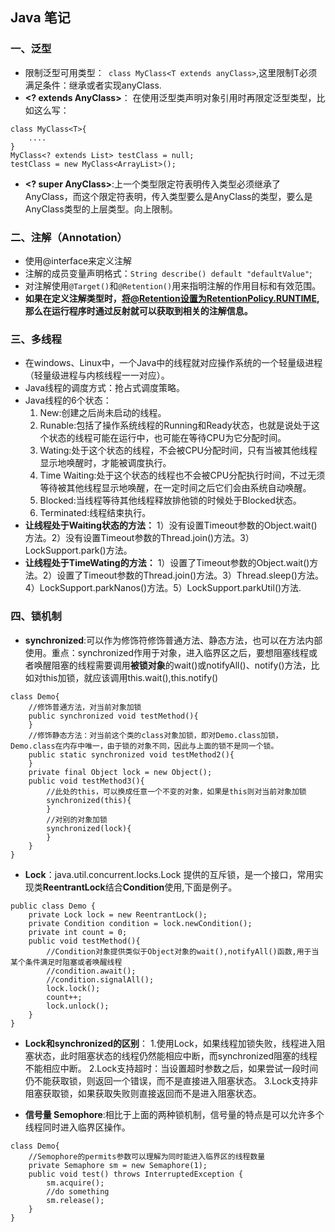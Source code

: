 ## Java 笔记

### 一、泛型
- 限制泛型可用类型：` class MyClass<T extends anyClass>`,这里限制T必须满足条件：继承或者实现anyClass.
- **<? extends AnyClass>**： 在使用泛型类声明对象引用时再限定泛型类型，比如这么写：
```
class MyClass<T>{
    ....
}
MyClass<? extends List> testClass = null;
testClass = new MyClass<ArrayList>();
```
- **<? super AnyClass>**:上一个类型限定符表明传入类型必须继承了AnyClass，而这个限定符表明，传入类型要么是AnyClass的类型，要么是AnyClass类型的上层类型。向上限制。


### 二、注解（Annotation）

- 使用@interface来定义注解
- 注解的成员变量声明格式：`String describe() default "defaultValue"`;
- 对注解使用`@Target()`和`@Retention()`用来指明注解的作用目标和有效范围。
- **如果在定义注解类型时，将@Retention设置为RetentionPolicy.RUNTIME,那么在运行程序时通过反射就可以获取到相关的注解信息。**

### 三、多线程
- 在windows、Linux中，一个Java中的线程就对应操作系统的一个轻量级进程（轻量级进程与内核线程一一对应）。
- Java线程的调度方式：抢占式调度策略。
- Java线程的6个状态：
    1. New:创建之后尚未启动的线程。
    2. Runable:包括了操作系统线程的Running和Ready状态，也就是说处于这个状态的线程可能在运行中，也可能在等待CPU为它分配时间。
    3. Wating:处于这个状态的线程，不会被CPU分配时间，只有当被其他线程显示地唤醒时，才能被调度执行。
    4. Time Waiting:处于这个状态的线程也不会被CPU分配执行时间，不过无须等待被其他线程显示地唤醒，在一定时间之后它们会由系统自动唤醒。
    5. Blocked:当线程等待其他线程释放排他锁的时候处于Blocked状态。
    6. Terminated:线程结束执行。
- **让线程处于Waiting状态的方法：** 1）没有设置Timeout参数的Object.wait()方法。2）没有设置Timeout参数的Thread.join()方法。3）LockSupport.park()方法。
- **让线程处于TimeWating的方法：** 1）设置了Timeout参数的Object.wait()方法。2）设置了Timeout参数的Thread.join()方法。3）Thread.sleep()方法。4）LockSupport.parkNanos()方法。5）LockSupport.parkUtil()方法.

### 四、锁机制
- **synchronized**:可以作为修饰符修饰普通方法、静态方法，也可以在方法内部使用。重点：synchronized作用于对象，进入临界区之后，要想阻塞线程或者唤醒阻塞的线程需要调用**被锁对象**的wait()或notifyAll()、notify()方法，比如对this加锁，就应该调用this.wait(),this.notify()
```
class Demo{
    //修饰普通方法，对当前对象加锁
	public synchronized void testMethod(){
	}
	//修饰静态方法：对当前这个类的class对象加锁，即对Demo.class加锁，Demo.class在内存中唯一，由于锁的对象不同，因此与上面的锁不是同一个锁。
	public static synchronized void testMethod2(){
	}
	private final Object lock = new Object();
	public void testMethod3(){
		//此处的this，可以换成任意一个不变的对象，如果是this则对当前对象加锁
		synchronized(this){
		}
		//对别的对象加锁
		synchronized(lock){
		}
	}
}
```

- **Lock**：java.util.concurrent.locks.Lock 提供的互斥锁，是一个接口，常用实现类**ReentrantLock**结合**Condition**使用,下面是例子。

```
public class Demo {
    private Lock lock = new ReentrantLock();
    private Condition condition = lock.newCondition();
    private int count = 0;
    public void testMethod(){
        //Condition对象提供类似于Object对象的wait(),notifyAll()函数,用于当某个条件满足时阻塞或者唤醒线程
        //condition.await();
        //condition.signalAll();
        lock.lock();
        count++;
        lock.unlock();
    }
}
```
- **Lock和synchronized的区别**：
1.使用Lock，如果线程加锁失败，线程进入阻塞状态，此时阻塞状态的线程仍然能相应中断，而synchronized阻塞的线程不能相应中断。
2.Lock支持超时：当设置超时参数之后，如果尝试一段时间仍不能获取锁，则返回一个错误，而不是直接进入阻塞状态。
3.Lock支持非阻塞获取锁，如果获取失败则直接返回而不是进入阻塞状态。

- **信号量 Semophore**:相比于上面的两种锁机制，信号量的特点是可以允许多个线程同时进入临界区操作。

```
class Demo{
    //Semophore的permits参数可以理解为同时能进入临界区的线程数量
    private Semaphore sm = new Semaphore(1);
    public void test() throws InterruptedException {
        sm.acquire();
        //do something
        sm.release();
    }
}
```
        